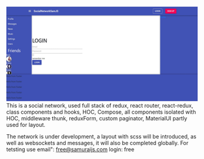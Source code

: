 ![notes](https://github.com/GeorgiyBeloklokov/Social-Network-Samurai-JS/blob/a629fb66bc05adfbdaca55a834dca24e556be2d1/Screenshot_21.gif)
This is a social network, used full stack of redux, react router, react-redux, class components and hooks, HOC, Compose, all components isolated with HOC, middleware thunk, reduxForm, custom paginator, MaterialUI partly used for layout.

The network is under development, a layout with scss will be introduced, as well as websockets and messages, it will also be completed globally.
For tetsting use    email":  free@samuraijs.com    login: free
